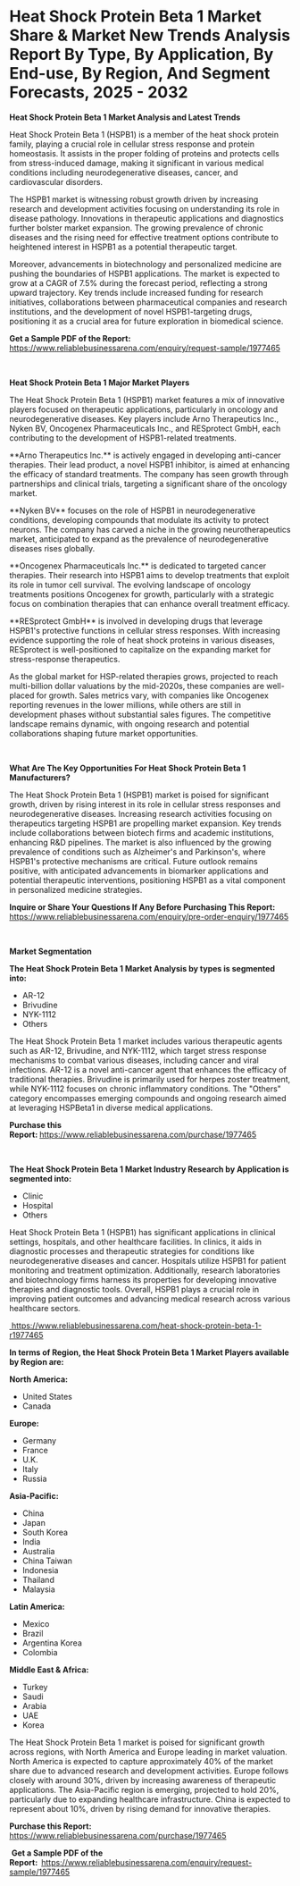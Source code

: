 <p><h1>Heat Shock Protein Beta 1 Market Share & Market New Trends Analysis Report By Type, By Application, By End-use, By Region, And Segment Forecasts, 2025 - 2032</h1></p><p><strong>Heat Shock Protein Beta 1 Market Analysis and Latest Trends</strong></p>
<p><p>Heat Shock Protein Beta 1 (HSPB1) is a member of the heat shock protein family, playing a crucial role in cellular stress response and protein homeostasis. It assists in the proper folding of proteins and protects cells from stress-induced damage, making it significant in various medical conditions including neurodegenerative diseases, cancer, and cardiovascular disorders. </p><p>The HSPB1 market is witnessing robust growth driven by increasing research and development activities focusing on understanding its role in disease pathology. Innovations in therapeutic applications and diagnostics further bolster market expansion. The growing prevalence of chronic diseases and the rising need for effective treatment options contribute to heightened interest in HSPB1 as a potential therapeutic target.</p><p>Moreover, advancements in biotechnology and personalized medicine are pushing the boundaries of HSPB1 applications. The market is expected to grow at a CAGR of 7.5% during the forecast period, reflecting a strong upward trajectory. Key trends include increased funding for research initiatives, collaborations between pharmaceutical companies and research institutions, and the development of novel HSPB1-targeting drugs, positioning it as a crucial area for future exploration in biomedical science.</p></p>
<p><strong>Get a Sample PDF of the Report:&nbsp;</strong> <a href="https://www.reliablebusinessarena.com/enquiry/request-sample/1977465?utm_campaign=3210&utm_medium=2&utm_source=Github&utm_content=ia&utm_term=19042025&utm_id=heat-shock-protein-beta-1">https://www.reliablebusinessarena.com/enquiry/request-sample/1977465</a></p>
<p>&nbsp;</p>
<p><strong>Heat Shock Protein Beta 1 Major Market Players</strong></p>
<p><p>The Heat Shock Protein Beta 1 (HSPB1) market features a mix of innovative players focused on therapeutic applications, particularly in oncology and neurodegenerative diseases. Key players include Arno Therapeutics Inc., Nyken BV, Oncogenex Pharmaceuticals Inc., and RESprotect GmbH, each contributing to the development of HSPB1-related treatments.</p><p>**Arno Therapeutics Inc.** is actively engaged in developing anti-cancer therapies. Their lead product, a novel HSPB1 inhibitor, is aimed at enhancing the efficacy of standard treatments. The company has seen growth through partnerships and clinical trials, targeting a significant share of the oncology market.</p><p>**Nyken BV** focuses on the role of HSPB1 in neurodegenerative conditions, developing compounds that modulate its activity to protect neurons. The company has carved a niche in the growing neurotherapeutics market, anticipated to expand as the prevalence of neurodegenerative diseases rises globally.</p><p>**Oncogenex Pharmaceuticals Inc.** is dedicated to targeted cancer therapies. Their research into HSPB1 aims to develop treatments that exploit its role in tumor cell survival. The evolving landscape of oncology treatments positions Oncogenex for growth, particularly with a strategic focus on combination therapies that can enhance overall treatment efficacy.</p><p>**RESprotect GmbH** is involved in developing drugs that leverage HSPB1's protective functions in cellular stress responses. With increasing evidence supporting the role of heat shock proteins in various diseases, RESprotect is well-positioned to capitalize on the expanding market for stress-response therapeutics.</p><p>As the global market for HSP-related therapies grows, projected to reach multi-billion dollar valuations by the mid-2020s, these companies are well-placed for growth. Sales metrics vary, with companies like Oncogenex reporting revenues in the lower millions, while others are still in development phases without substantial sales figures. The competitive landscape remains dynamic, with ongoing research and potential collaborations shaping future market opportunities.</p></p>
<p>&nbsp;</p>
<p><strong>What Are The Key Opportunities For Heat Shock Protein Beta 1 Manufacturers?</strong></p>
<p><p>The Heat Shock Protein Beta 1 (HSPB1) market is poised for significant growth, driven by rising interest in its role in cellular stress responses and neurodegenerative diseases. Increasing research activities focusing on therapeutics targeting HSPB1 are propelling market expansion. Key trends include collaborations between biotech firms and academic institutions, enhancing R&D pipelines. The market is also influenced by the growing prevalence of conditions such as Alzheimer's and Parkinson's, where HSPB1's protective mechanisms are critical. Future outlook remains positive, with anticipated advancements in biomarker applications and potential therapeutic interventions, positioning HSPB1 as a vital component in personalized medicine strategies.</p></p>
<p><strong>Inquire or Share Your Questions If Any Before Purchasing This Report:</strong> <a href="https://www.reliablebusinessarena.com/enquiry/pre-order-enquiry/1977465?utm_campaign=3210&utm_medium=2&utm_source=Github&utm_content=ia&utm_term=19042025&utm_id=heat-shock-protein-beta-1">https://www.reliablebusinessarena.com/enquiry/pre-order-enquiry/1977465</a></p>
<p>&nbsp;</p>
<p><strong>Market Segmentation</strong></p>
<p><strong>The Heat Shock Protein Beta 1 Market Analysis by types is segmented into:</strong></p>
<p><ul><li>AR-12</li><li>Brivudine</li><li>NYK-1112</li><li>Others</li></ul></p>
<p><p>The Heat Shock Protein Beta 1 market includes various therapeutic agents such as AR-12, Brivudine, and NYK-1112, which target stress response mechanisms to combat various diseases, including cancer and viral infections. AR-12 is a novel anti-cancer agent that enhances the efficacy of traditional therapies. Brivudine is primarily used for herpes zoster treatment, while NYK-1112 focuses on chronic inflammatory conditions. The "Others" category encompasses emerging compounds and ongoing research aimed at leveraging HSPBeta1 in diverse medical applications.</p></p>
<p><strong>Purchase this Report:&nbsp;</strong><a href="https://www.reliablebusinessarena.com/purchase/1977465?utm_campaign=3210&utm_medium=2&utm_source=Github&utm_content=ia&utm_term=19042025&utm_id=heat-shock-protein-beta-1">https://www.reliablebusinessarena.com/purchase/1977465</a></p>
<p>&nbsp;</p>
<p><strong>The Heat Shock Protein Beta 1 Market Industry Research by Application is segmented into:</strong></p>
<p><ul><li>Clinic</li><li>Hospital</li><li>Others</li></ul></p>
<p><p>Heat Shock Protein Beta 1 (HSPB1) has significant applications in clinical settings, hospitals, and other healthcare facilities. In clinics, it aids in diagnostic processes and therapeutic strategies for conditions like neurodegenerative diseases and cancer. Hospitals utilize HSPB1 for patient monitoring and treatment optimization. Additionally, research laboratories and biotechnology firms harness its properties for developing innovative therapies and diagnostic tools. Overall, HSPB1 plays a crucial role in improving patient outcomes and advancing medical research across various healthcare sectors.</p></p>
<p><a href="https://www.reliablebusinessarena.com/heat-shock-protein-beta-1-r1977465?utm_campaign=3210&utm_medium=2&utm_source=Github&utm_content=ia&utm_term=19042025&utm_id=heat-shock-protein-beta-1">&nbsp;https://www.reliablebusinessarena.com/heat-shock-protein-beta-1-r1977465</a></p>
<p><strong>In terms of Region, the Heat Shock Protein Beta 1 Market Players available by Region are:</strong></p>
<p>
    <p> <strong> North America: </strong>
        <ul>
            <li>United States</li>
            <li>Canada</li>
        </ul>
        </p> 
    <p> <strong> Europe: </strong>
        <ul>
            <li>Germany</li>
            <li>France</li>
            <li>U.K.</li>
            <li>Italy</li>
            <li>Russia</li>
        </ul>
        </p> 
    <p> <strong> Asia-Pacific: </strong>
        <ul>
            <li>China</li>
            <li>Japan</li>
            <li>South Korea</li>
            <li>India</li>
            <li>Australia</li>
            <li>China Taiwan</li>
            <li>Indonesia</li>
            <li>Thailand</li>
            <li>Malaysia</li>
        </ul>
        </p> 
    <p> <strong> Latin America: </strong>
        <ul>
            <li>Mexico</li>
            <li>Brazil</li>
            <li>Argentina Korea</li>
            <li>Colombia</li>
        </ul>
        </p> 
    <p> <strong> Middle East & Africa: </strong>
        <ul>
            <li>Turkey</li>
            <li>Saudi</li>
            <li>Arabia</li>
            <li>UAE</li>
            <li>Korea</li>
        </ul>
    </p>
    </p>
<p><p>The Heat Shock Protein Beta 1 market is poised for significant growth across regions, with North America and Europe leading in market valuation. North America is expected to capture approximately 40% of the market share due to advanced research and development activities. Europe follows closely with around 30%, driven by increasing awareness of therapeutic applications. The Asia-Pacific region is emerging, projected to hold 20%, particularly due to expanding healthcare infrastructure. China is expected to represent about 10%, driven by rising demand for innovative therapies.</p></p>
<p><strong>Purchase this Report: </strong><a href="https://www.reliablebusinessarena.com/purchase/1977465?utm_campaign=3210&utm_medium=2&utm_source=Github&utm_content=ia&utm_term=19042025&utm_id=heat-shock-protein-beta-1">https://www.reliablebusinessarena.com/purchase/1977465</a></p>
<p>&nbsp;<strong>Get a Sample PDF of the Report:&nbsp;&nbsp;</strong><a href="https://www.reliablebusinessarena.com/enquiry/request-sample/1977465?utm_campaign=3210&utm_medium=2&utm_source=Github&utm_content=ia&utm_term=19042025&utm_id=heat-shock-protein-beta-1">https://www.reliablebusinessarena.com/enquiry/request-sample/1977465</a></p>
<p><strong></strong></p>
<p><p></p><p></p><p></p></p>
